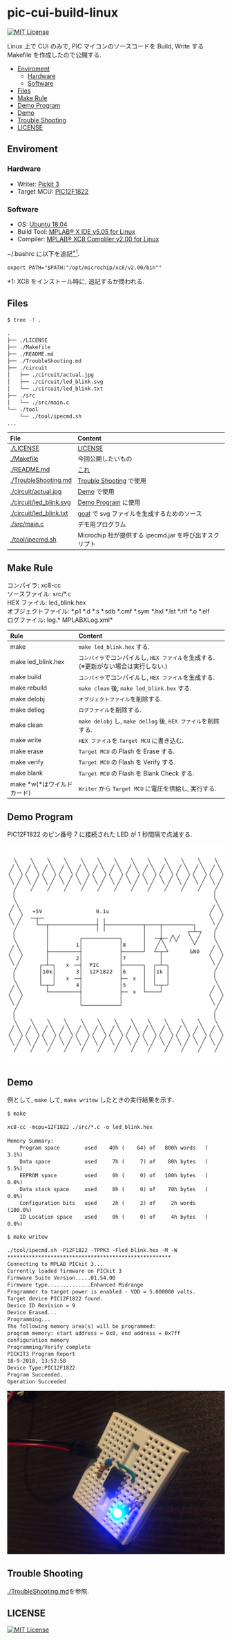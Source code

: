 # pic-cui-build-linux
[![MIT License](https://img.shields.io/badge/license-MIT-blue.svg?style=flat)](./LICENSE)

Linux 上で CUI のみで, PIC マイコンのソースコードを Build, Write する Makefile を作成したので公開する.

- [Enviroment](#enviroment)
    - [Hardware](#hardware)
    - [Software](#software)
- [Files](#files)
- [Make Rule](#make-rule)
- [Demo Program](#demo-program)
- [Demo](#demo)
- [Trouble Shooting](#trouble-shooting)
- [LICENSE](#license)

## Enviroment
### Hardware
- Writer: [Pickit 3](https://www.microchip.com/Developmenttools/ProductDetails/PG164130)
- Target MCU: [PIC12F1822](https://www.microchip.com/wwwproducts/en/PIC12F1822)

### Software
- OS: [Ubuntu 18.04](https://www.ubuntu.com/)
- Build Tool: [MPLAB® X IDE v5.05 for Linux](http://www.microchip.com/mplab/mplab-x-ide)
- Compiler: [MPLAB® XC8 Compliler v2.00 for Linux](http://www.microchip.com/mplab/compilers)

~/.bashrc に以下を追記[<sup>\*1</sup>](#note1).

```
export PATH="$PATH:"/opt/microchip/xc8/v2.00/bin""
```

<a id="note1">\*1: XC8 をインストール時に, 追記するか問われる.</a>

## Files
```bash
$ tree -f .
```

```
.
├── ./LICENSE
├── ./Makefile
├── ./README.md
├── ./TroubleShooting.md
├── ./circuit
│   ├── ./circuit/actual.jpg
│   ├── ./circuit/led_blink.svg
│   └── ./circuit/led_blink.txt
├── ./src
│   └── ./src/main.c
└── ./tool
    └── ./tool/ipecmd.sh
...
```

|File|Content|
|:--|:--|
|[./LICENSE](./LICENSE)|[LICENSE](#license)|
|[./Makefile](./Makefile)|今回公開したいもの|
|[./README.md](./README.md)|[これ](#pic-cui-build-linux)|
|[./TroubleShooting.md](./TroubleShooting.md)|[Trouble Shooting](#trouble-shooting) で使用|
|[./circuit/actual.jpg](./circuit/actual.jpg)|[Demo](#demo) で使用|
|[./circuit/led_blink.svg](./circuit/led_blink.svg)|[Demo Program](#demo-program) に使用|
|[./circuit/led_blink.txt](./circuit/led_blink.txt)|[goat](https://github.com/blampe/goat) で svg ファイルを生成するためのソース|
|[./src/main.c](./src/main.c)|デモ用プログラム|
|[./tool/ipecmd.sh](./tool/ipecmd.sh)|Microchip 社が提供する ipecmd.jar を呼び出すスクリプト|

## Make Rule
コンパイラ: xc8-cc  
ソースファイル: src/\*.c  
HEX ファイル: led_blink.hex  
オブジェクトファイル: \*.p1 \*.d \*.s \*.sdb \*.cmf \*.sym \*.hxl \*.lst \*.rlf \*.o \*.elf  
ログファイル: log.\* MPLABXLog.xml\*  

|Rule|Content|
|:--|:--|
|make|`make led_blink.hex` する.|
|make led_blink.hex|`コンパイラ`でコンパイルし, `HEX ファイル`を生成する. (※更新がない場合は実行しない.)|
|make build|`コンパイラ`でコンパイルし, `HEX ファイル`を生成する.|
|make rebuild|`make clean` 後, `make led_blink.hex` する.|
|make delobj|`オブジェクトファイル`を削除する.|
|make dellog|`ログファイル`を削除する.|
|make clean|`make delobj` し, `make dellog` 後, `HEX ファイル`を削除する.|
|make write|`HEX ファイル`を `Target MCU` に書き込む.|
|make erase|`Target MCU` の Flash を Erase する.|
|make verify|`Target MCU` の Flash を Verify する.|
|make blank|`Target MCU` の Flash を Blank Check する.|
|make *w(*はワイルドカード)|`Writer` から `Target MCU` に電圧を供給し, 実行する.|

## Demo Program
PIC12F1822 のピン番号 7 に接続された LED が 1 秒間隔で点滅する.

![Circuit](circuit/led_blink.svg "Circuit")

## Demo
例として, `make` して, `make writew` したときの実行結果を示す.

```bash
$ make
```

```
xc8-cc -mcpu=12F1822 ./src/*.c -o led_blink.hex

Memory Summary:
    Program space        used    40h (    64) of   800h words   (  3.1%)
    Data space           used     7h (     7) of    80h bytes   (  5.5%)
    EEPROM space         used     0h (     0) of   100h bytes   (  0.0%)
    Data stack space     used     0h (     0) of    70h bytes   (  0.0%)
    Configuration bits   used     2h (     2) of     2h words   (100.0%)
    ID Location space    used     0h (     0) of     4h bytes   (  0.0%)

```

```bash
$ make writew
```

```
./tool/ipecmd.sh -P12F1822 -TPPK3 -Fled_blink.hex -M -W
*****************************************************
Connecting to MPLAB PICkit 3...
Currently loaded firmware on PICkit 3
Firmware Suite Version.....01.54.00
Firmware type..............Enhanced Midrange
Programmer to target power is enabled - VDD = 5.000000 volts.
Target device PIC12F1822 found.
Device ID Revision = 9
Device Erased...
Programming...
The following memory area(s) will be programmed:
program memory: start address = 0x0, end address = 0x7ff
configuration memory
Programming/Verify complete
PICKIT3 Program Report
18-9-2018, 13:52:58
Device Type:PIC12F1822
Program Succeeded.
Operation Succeeded
```

![actual](./circuit/actual.jpg)

## Trouble Shooting

[./TroubleShooting.md](./TroubleShooting.md)を参照.

## LICENSE
[![MIT License](https://img.shields.io/badge/license-MIT-blue.svg?style=flat)](LICENSE)
